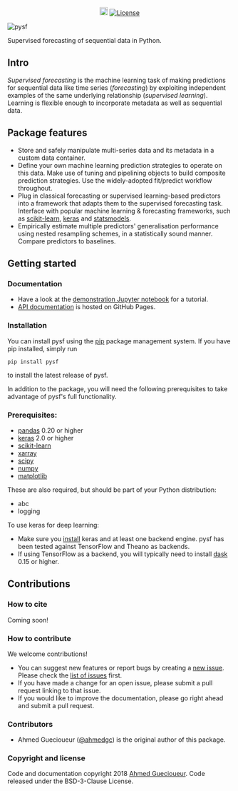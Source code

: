<p align="center">
  <a href="https://badge.fury.io/py/pysf"><img src="https://badge.fury.io/py/pysf.svg" alt="pysf version" height="18"></a>
  <a href="https://opensource.org/licenses/BSD-3-Clause"><img src="https://img.shields.io/badge/License-BSD%203--Clause-blue.svg" alt="License"></a>
</p>

![pysf](https://github.com/alan-turing-institute/pysf/raw/master/docs/_static/logo.png)

Supervised forecasting of sequential data in Python.

## Intro

_Supervised forecasting_ is the machine learning task of making predictions for sequential data like time series (_forecasting_) by exploiting independent examples of the same underlying relationship (_supervised learning_). Learning is flexible enough to incorporate metadata as well as sequential data.

## Package features

* Store and safely manipulate multi-series data and its metadata in a custom data container.
* Define your own machine learning prediction strategies to operate on this data. Make use of tuning and pipelining objects to build composite prediction strategies. Use the widely-adopted fit/predict workflow throughout.
* Plug in classical forecasting or supervised learning-based predictors into a framework that adapts them to the supervised forecasting task. Interface with popular machine learning & forecasting frameworks, such as [scikit-learn](https://scikit-learn.org/stable/), [keras](https://keras.io/) and [statsmodels](https://www.statsmodels.org/stable/index.html). 
* Empirically estimate multiple predictors' generalisation performance using nested resampling schemes, in a statistically sound manner. Compare predictors to baselines.


## Getting started

### Documentation

* Have a look at the [demonstration Jupyter notebook](examples/Walkthrough.ipynb) for a tutorial.
* [API documentation](https://alan-turing-institute.github.io/pysf) is hosted on GitHub Pages.

### Installation

You can install pysf using the [pip](https://pypi.org/project/pysf/) package management system. If you have pip installed, simply run
```
pip install pysf
```
to install the latest release of pysf.

In addition to the package, you will need the following prerequisites to take advantage of pysf's full functionality.

### Prerequisites:

* [pandas](https://pandas.pydata.org/pandas-docs/stable/install.html) 0.20 or higher
* [keras](https://keras.io/#installation) 2.0 or higher
* [scikit-learn](https://scikit-learn.org/stable/install.html)
* [xarray](http://xarray.pydata.org/en/stable/installing.html)
* [scipy](https://scipy.org/install.html)
* [numpy](https://scipy.org/install.html)
* [matplotlib](https://matplotlib.org/users/installing.html)

These are also required, but should be part of your Python distribution:
* abc
* logging

To use keras for deep learning:
* Make sure you [install](https://keras.io/#installation) keras and at least one backend engine. pysf has been tested against TensorFlow and Theano as backends. 
* If using TensorFlow as a backend, you will typically need to install [dask](http://docs.dask.org/en/latest/install.html) 0.15 or higher.

## Contributions

### How to cite

Coming soon!

### How to contribute

We welcome contributions! 

* You can suggest new features or report bugs by creating a [new issue](https://github.com/alan-turing-institute/pysf/issues/new). Please check the [list of issues](https://github.com/alan-turing-institute/pysf/issues) first.
* If you have made a change for an open issue, please submit a pull request linking to that issue.
* If you would like to improve the documentation, please go right ahead and submit a pull request.

### Contributors

* Ahmed Guecioueur ([@ahmedgc](https://github.com/ahmedgc)) is the original author of this package.

### Copyright and license

Code and documentation copyright 2018 [Ahmed Guecioueur](https://github.com/ahmedgc). Code released under the BSD-3-Clause License. 